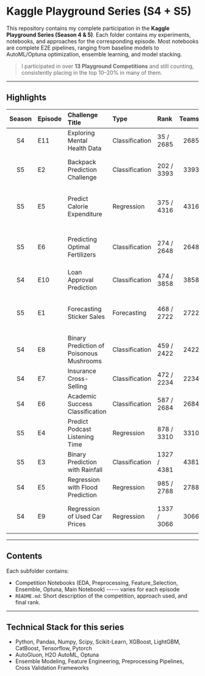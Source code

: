 # Kaggle Playground Series (S4 + S5)

This repository contains my complete participation in the **Kaggle Playground Series (Season 4 & 5)**. Each folder contains my experiments, notebooks, and approaches for the corresponding episode. Most notebooks are complete E2E pipelines, ranging from baseline models to AutoML/Optuna optimization, ensemble learning, and model stacking.

>  I participated in over **13 Playground Competitions** and still counting, consistently placing in the top 10–20% in many of them.

---

##  Highlights

| Season | Episode | Challenge Title                                | Type           | Rank         | Teams | Percentile | Metric                                      |
|:------:|:--------|:-----------------------------------------------|:---------------|:-------------|------:|-----------:|:---------------------------------------------|
| S4     | E11     | Exploring Mental Health Data                   | Classification | 35 / 2685    | 2685  | Top 1.3%   | Accuracy                                     |
| S5     | E2      | Backpack Prediction Challenge                  | Classification | 202 / 3393   | 3393  | Top 5.9%   | Root Mean Squared Error (RMSE)              |
| S5     | E5      | Predict Calorie Expenditure                    | Regression     | 375 / 4316   | 4316  | Top 8.6%   | Root Mean Squared Logarithmic Error (RMSLE) |
| S5     | E6      | Predicting Optimal Fertilizers                 | Classification | 274 / 2648   | 2648  | Top 10.3%  | Mean Average Precision @ 3 (MAP@3)          |
| S4     | E10     | Loan Approval Prediction                       | Classification | 474 / 3858   | 3858  | Top 12.2%  | Area Under the ROC Curve                    |
| S5     | E1      | Forecasting Sticker Sales                      | Forecasting    | 468 / 2722   | 2722  | Top 17.2%  | Mean Absolute Percentage Error (MAPE)       |
| S4     | E8      | Binary Prediction of Poisonous Mushrooms      | Classification | 459 / 2422   | 2422  | Top 18.9%  | Matthews Correlation Coefficient (MCC)      |
| S4     | E7      | Insurance Cross-Selling                        | Classification | 472 / 2234   | 2234  | Top 21.1%  | Area Under the ROC Curve                    |
| S4     | E6      | Academic Success Classification                | Classification | 587 / 2684   | 2684  | Top 21.9%  | Accuracy                                     |
| S5     | E4      | Predict Podcast Listening Time                 | Regression     | 878 / 3310   | 3310  | Top 26.5%  | Root Mean Squared Error (RMSE)              |
| S5     | E3      | Binary Prediction with Rainfall                | Classification | 1327 / 4381  | 4381  | Top 30.3%  | Area Under the ROC Curve                    |
| S4     | E5      | Regression with Flood Prediction               | Regression     | 985 / 2788   | 2788  | Top 35.3%  | R2 Score                                     |
| S4     | E9      | Regression of Used Car Prices                  | Regression     | 1337 / 3066  | 3066  | Top 43.6%  | Root Mean Squared Error (RMSE)              |


---

## Contents

Each subfolder contains:
- Competition Notebooks (EDA, Preprocessing, Feature_Selection, Ensemble, Optuna, Main Notebook) ----- varies for each episode
- `README.md`: Short description of the competition, approach used, and final rank.

---

##  Technical Stack for this series

- Python, Pandas, Numpy, Scipy, Scikit-Learn, XGBoost, LightGBM, CatBoost, Tensorflow, Pytorch
- AutoGluon, H2O AutoML, Optuna
- Ensemble Modeling, Feature Engineering, Preprocessing Pipelines, Cross Validation Frameworks
